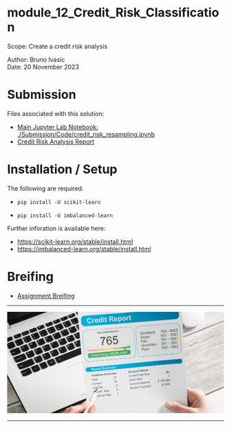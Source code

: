 # module_12_Credit_Risk_Classification
Scope: Create a credit risk analysis

Author: Bruno Ivasic   
Date: 20 November 2023


# Submission
Files associated with this solution:   
* [Main Jupyter Lab Notebook: ./Submission/Code/credit_risk_resampling.ipynb](./Submission/Code/credit_risk_resampling.ipynb)
* [Credit Risk Analysis Report](./Submission/Report/Credit_Risk_Analysis_Report.md)


# Installation / Setup

The following are required:

* `pip install -U scikit-learn`

* `pip install -U imbalanced-learn`

Further inforation is available here:
* https://scikit-learn.org/stable/install.html
* https://imbalanced-learn.org/stable/install.html


# Breifing
* [Assignment Breifing](./Briefing/Briefing.md)

---

![Credit Risk](./Briefing/Images/12-homework-image.png)

---


